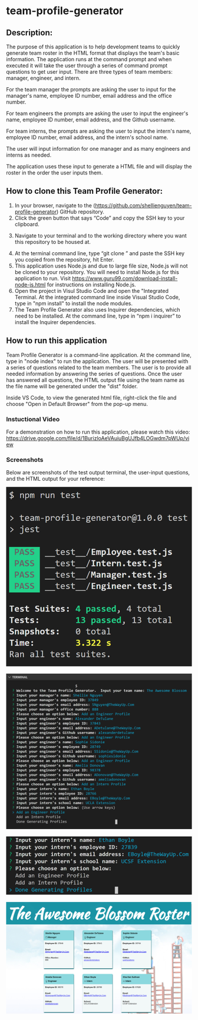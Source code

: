 # team-profile-generator

## Description:
The purpose of this application is to help development teams to quickly generate team roster in the HTML format that displays the team's basic information.
The application runs at the command prompt and when executed it will take the user through a series of command prompt questions to get user input.
There are three types of team members: manager, engineer, and intern.

For the team manager the prompts are asking the user to input for the manager's name, employee ID number, email address and the office number.

For team engineers the prompts are asking the user to input the engineer's name, employee ID number, email address, and the Github username.

For team interns, the prompts are asking the user to input the intern's name, employee ID number, email address, and the intern's school name.

The user will input information for one manager and as many engineers and interns as needed.

The application uses these input to generate a HTML file and will display the roster in the order the user inputs them.

## How to clone this Team Profile Generator:

1. In your browser, navigate to the (https://github.com/shellienguyen/team-profile-generator) GitHub repository.
2. Click the green button that says “Code” and copy the SSH key to your clipboard.
3) Navigate to your terminal and to the working directory where you want this repository to be housed at.
4. At the terminal command line, type “git clone ” and paste the SSH key you copied from the repository, hit Enter.
5. This application uses Node.js and due to large file size, Node.js will not be cloned to your repository.
You will need to install Node.js for this application to run.  Visit https://www.guru99.com/download-install-node-js.html
for instructions on installing Node.js.
6. Open the project in Visul Studio Code and open the "Integrated Terminal.  At the integrated command line inside Visual Studio
Code, type in "npm install" to install the node modules.
7. The Team Profile Generator also uses Inquirer dependencies, which need to be installed.  At the command line, type in “npm i inquirer” to
install the Inquirer dependencies.

## How to run this application

Team Profile Generator is a command-line application. At the command line, type in "node index" to run the application.  The user will be presented
with a series of questions related to the team members.  The user is to provide all needed information by answering the series of questions.  Once
the user has answered all questions, the HTML output file using the team name as the file name will be generated under the "dist" folder.

Inside VS Code, to view the generated html file, right-click the file and choose "Open in Default Browser" from the pop-up menu.

### Instuctional Video

For a demonstration on how to run this application, please watch this video: https://drive.google.com/file/d/1BurizloAeVAuiuBgUJfb4LOGwdm7pWUp/view

### Screenshots

Below are screenshots of the test output terminal, the user-input questions, and the HTML output for your reference:

![Mockup](https://github.com/shellienguyen/team-profile-generator/blob/main/src/images/test-output.jpg)
<br><br>
![Mockup](https://github.com/shellienguyen/team-profile-generator/blob/main/src/images/input-terminal1.jpg)
<br><br>
![Mockup](https://github.com/shellienguyen/team-profile-generator/blob/main/src/images/input-terminal2.jpg)
<br><br>
![Mockup](https://github.com/shellienguyen/team-profile-generator/blob/main/src/images/output-sample.jpg)
